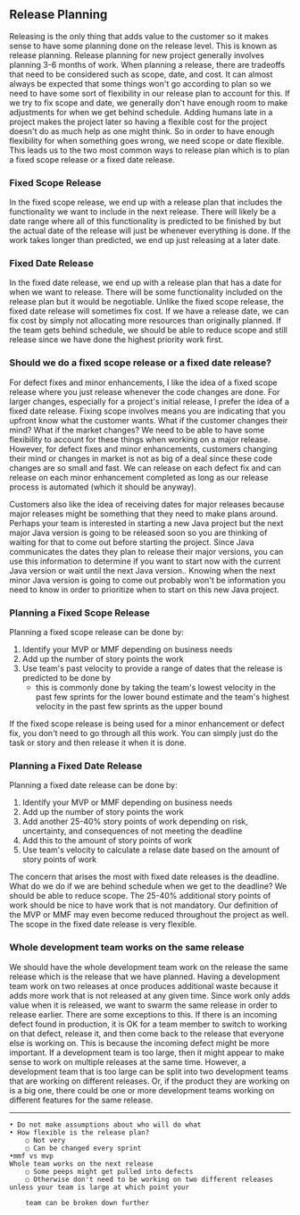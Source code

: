 ## Release Planning

Releasing is the only thing that adds value to the customer so it makes sense to have some planning done on the release level. This is known as release planning. Release planning for new project generally involves planning 3-6 months of work. When planning a release, there are tradeoffs that need to be considered such as scope, date, and cost. It can almost always be expected that some things won't go according to plan so we need to have some sort of flexibility in our release plan to account for this. If we try to fix scope and date, we generally don't have enough room to make adjustments for when we get behind schedule. Adding humans late in a project makes the project later so having a flexible cost for the project doesn't do as much help as one might think. So in order to have enough flexibility for when something goes wrong, we need scope or date flexible. This leads us to the two most common ways to release plan which is to plan a fixed scope release or a fixed date release.

### Fixed Scope Release
In the fixed scope release, we end up with a release plan that includes the functionality we want to include in the next release. There will likely be a date range where all of this functionality is predicted to be finished by but the actual date of the release will just be whenever everything is done. If the work takes longer than predicted, we end up just releasing at a later date.

### Fixed Date Release
In the fixed date release, we end up with a release plan that has a date for when we want to release. There will be some functionality included on the release plan but it would be negotiable. Unlike the fixed scope release, the fixed date release will sometimes fix cost. If we have a release date, we can fix cost by simply not allocating more resources than originally planned. If the team gets behind schedule, we should be able to reduce scope and still release since we have done the highest priority work first.

### Should we do a fixed scope release or a fixed date release?
For defect fixes and minor enhancements, I like the idea of a fixed scope release where you just release whenever the code changes are done. For larger changes, especially for a project's initial release, I prefer the idea of a fixed date release. Fixing scope involves means you are indicating that you upfront know what the customer wants. What if the customer changes their mind? What if the market changes? We need to be able to have some flexibility to account for these things when working on a major release. However, for defect fixes and minor enhancements, customers changing their mind or changes in market is not as big of a deal since these code changes are so small and fast. We can release on each defect fix and can release on each minor enhancement completed as long as our release process is automated (which it should be anyway).

Customers also like the idea of receiving dates for major releases because major releases might be something that they need to make plans around. Perhaps your team is interested in starting a new Java project but the next major Java version is going to be released soon so you are thinking of waiting for that to come out before starting the project. Since Java communicates the dates they plan to release their major versions, you can use this information to determine if you want to start now with the current Java version or wait until the next Java version.. Knowing when the next minor Java version is going to come out probably won't be information you need to know in order to prioritize when to start on this new Java project.

### Planning a Fixed Scope Release
Planning a fixed scope release can be done by:
1. Identify your MVP or MMF depending on business needs
1. Add up the number of story points the work 
1. Use team's past velocity to provide a range of dates that the release is predicted to be done by
    * this is commonly done by taking the team's lowest velocity in the past few sprints for the lower bound estimate and the team's highest velocity in the past few sprints as the upper bound

If the fixed scope release is being used for a minor enhancement or defect fix, you don't need to go through all this work. You can simply just do the task or story and then release it when it is done.

### Planning a Fixed Date Release
Planning a fixed date release can be done by:
1. Identify your MVP or MMF depending on business needs
1. Add up the number of story points the work 
1. Add another 25-40% story points of work depending on risk, uncertainty, and consequences of not meeting the deadline
1. Add this to the amount of story points of work
1. Use team's velocity to calculate a relase date based on the amount of story points of work

The concern that arises the most with fixed date releases is the deadline. What do we do if we are behind schedule when we get to the deadline? We should be able to reduce scope. The 25-40% additional story points of work should be nice to have work that is not mandatory. Our definition of the MVP or MMF may even become reduced throughout the project as well. The scope in the fixed date release is very flexible.

### Whole development team works on the same release
We should have the whole development team work on the release the same release which is the release that we have planned. Having a development team work on two releases at once produces additional waste because it adds more work that is not released at any given time. Since work only adds value when it is released, we want to swarm the same release in order to release earlier. There are some exceptions to this. If there is an incoming defect found in production, it is OK for a team member to switch to working on that defect, release it, and then come back to the release that everyone else is working on. This is because the incoming defect might be more important. If a development team is too large, then it might appear to make sense to work on multiple releases at the same time. However, a development team that is too large can be split into two development teams that are working on different releases. Or, if the product they are working on is a big one, there could be one or more development teams working on different features for the same release.

-----------------------------------------------------------------

	• Do not make assumptions about who will do what
	• How flexible is the release plan?
		○ Not very
		○ Can be changed every sprint
	•mmf vs mvp 
	Whole team works on the next release
		○ Some peeps might get pulled into defects
		○ Otherwise don't need to be working on two different releases unless your team is large at which point your 
		
		team can be broken down further
